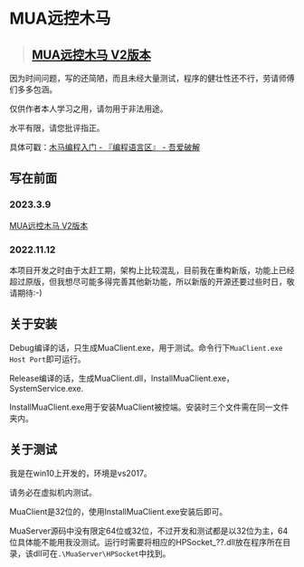 # MUA远控木马

> ## [MUA远控木马 V2版本](https://github.com/iyzyi/MUA-Remote-Access-Trojan-V2)

因为时间问题，写的还简陋，而且未经大量测试，程序的健壮性还不行，劳请师傅们多多包涵。

仅供作者本人学习之用，请勿用于非法用途。

水平有限，请您批评指正。

具体可戳：[木马编程入门 - 『编程语言区』 - 吾爱破解](https://www.52pojie.cn/thread-1382127-1-1.html)

## 写在前面

### 2023.3.9

[MUA远控木马 V2版本](https://github.com/iyzyi/MUA-Remote-Access-Trojan-V2)

### 2022.11.12

本项目开发之时由于太赶工期，架构上比较混乱，目前我在重构新版，功能上已经超过原版，但我想尽可能多得完善其他新功能，所以新版的开源还要过些时日，敬请期待:-)

## 关于安装

Debug编译的话，只生成MuaClient.exe，用于测试。命令行下`MuaClient.exe Host Port`即可运行。

Release编译的话，生成MuaClient.dll，InstallMuaClient.exe，SystemService.exe.

InstallMuaClient.exe用于安装MuaClient被控端。安装时三个文件需在同一文件夹内。

## 关于测试

我是在win10上开发的，环境是vs2017。

请务必在虚拟机内测试。

MuaClient是32位的，使用InstallMuaClient.exe安装后即可。

MuaServer源码中没有限定64位或32位，不过开发和测试都是以32位为主，64位具体能不能用我没测试。运行时需要将相应的HPSocket_??.dll放在程序所在目录，该dll可在`.\MuaServer\HPSocket`中找到。
